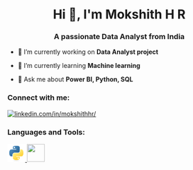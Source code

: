 <h1 align="center">Hi 👋, I'm Mokshith H R </h1>
<h3 align="center">A passionate Data Analyst from India</h3>

- 🔭 I’m currently working on **Data Analyst project**

- 🌱 I’m currently learning **Machine learning**

- 💬 Ask me about **Power BI, Python, SQL**

<h3 align="left">Connect with me:</h3>
<p align="left">
<a href="https://linkedin.com/in/mokshithhr/"(https://www.linkedin.com/in/mokshithhr/)" target="blank"><img align="center" src="https://raw.githubusercontent.com/rahuldkjain/github-profile-readme-generator/master/src/images/icons/Social/linked-in-alt.svg" alt="linkedin.com/in/mokshithhr/" height="30" width="40" /></a>
</p>

<h3 align="left">Languages and Tools:</h3>
<p align="left"><a href="https://www.python.org" target="_blank" rel="noreferrer"> <img src="https://raw.githubusercontent.com/devicons/devicon/master/icons/python/python-original.svg" alt="python" width="40" height="40"/> </a><a href="https://www.sqlite.org/" target="_blank" rel="noreferrer"> <img src="https://d1.awsstatic.com/asset-repository/products/amazon-rds/1024px-MySQL.ff87215b43fd7292af172e2a5d9b844217262571.png" width="40" height="40"/> </a> </p>
